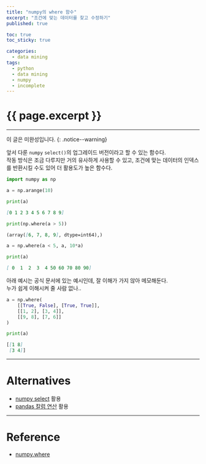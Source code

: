```yaml
---
title: "numpy의 where 함수"
excerpt: "조건에 맞는 데이터를 찾고 수정하기"
published: true

toc: true
toc_sticky: true

categories:
  - data mining
tags:
  - python
  - data mining
  - numpy
  - incomplete
---
```

# {{ page.excerpt }}
---
이 글은 미완성입니다.
{: .notice--warning}

앞서 다룬 `numpy` `select()`의 업그레이드 버전이라고 할 수 있는 함수다.  
작동 방식은 조금 다루지만 거의 유사하게 사용할 수 있고, 조건에 맞는 데이터의 인덱스를 반환시킬 수도 있어 더 활용도가 높은 함수다.  

```python
import numpy as np

a = np.arange(10)

print(a)
```

```markdown
[0 1 2 3 4 5 6 7 8 9]
```

```python
print(np.where(a > 5))
```

```markdown
(array([6, 7, 8, 9], dtype=int64),)
```

```python
a = np.where(a < 5, a, 10*a)

print(a)
```

```markdown
[ 0  1  2  3  4 50 60 70 80 90]
```

아래 예시는 공식 문서에 있는 예시인데, 잘 이해가 가지 않아 메모해둔다.  
누가 쉽게 이해시켜 줄 사람 없나..

```python
a = np.where(
    [[True, False], [True, True]],
    [[1, 2], [3, 4]],
    [[9, 8], [7, 6]]
)

print(a)
```

```markdown
[[1 8]
 [3 4]]
```

---
# Alternatives
- [numpy select](../np_select) 활용
- [pandas 칼럼 연산](../df_col_cal) 활용

---
# Reference
- [numpy.where](https://numpy.org/doc/stable/reference/generated/numpy.where.html)